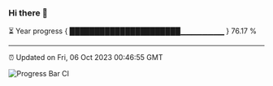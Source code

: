 ### Hi there 👋

⏳ Year progress { ██████████████████████▁▁▁▁▁▁▁▁ } 76.17 %

---

⏰ Updated on Fri, 06 Oct 2023 00:46:55 GMT

![Progress Bar CI](https://github.com/liununu/liununu/workflows/Progress%20Bar%20CI/badge.svg)
